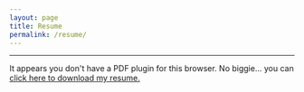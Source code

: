 ```yaml
---
layout: page
title: Resume
permalink: /resume/
---
```


---

<object data="../files/resume_display.pdf" type="application/pdf" style="width: 100%; height: 100vh; min-height: 500px; max-height: 1000px;">
    <p>It appears you don't have a PDF plugin for this browser.
    No biggie... you can <a href="../files/resume_display.pdf">click here to
    download my resume.</a></p>
</object>
